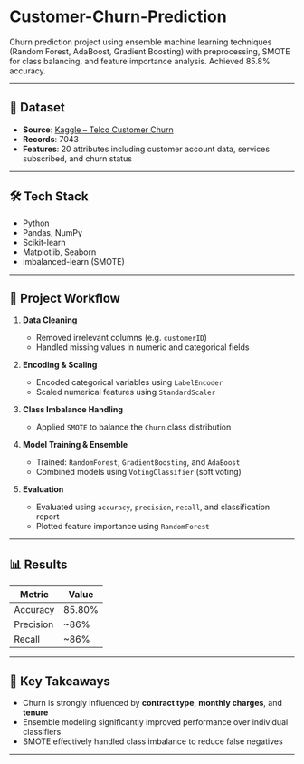 # Customer-Churn-Prediction
Churn prediction project using ensemble machine learning techniques (Random Forest, AdaBoost, Gradient Boosting) with preprocessing, SMOTE for class balancing, and feature importance analysis. Achieved 85.8% accuracy.

---

## 📂 Dataset

- **Source**: [Kaggle – Telco Customer Churn](https://www.kaggle.com/datasets/blastchar/telco-customer-churn)
- **Records**: 7043
- **Features**: 20 attributes including customer account data, services subscribed, and churn status

---

## 🛠 Tech Stack

- Python
- Pandas, NumPy
- Scikit-learn
- Matplotlib, Seaborn
- imbalanced-learn (SMOTE)

---

## 🚀 Project Workflow

1. **Data Cleaning**  
   - Removed irrelevant columns (e.g. `customerID`)  
   - Handled missing values in numeric and categorical fields

2. **Encoding & Scaling**  
   - Encoded categorical variables using `LabelEncoder`  
   - Scaled numerical features using `StandardScaler`

3. **Class Imbalance Handling**  
   - Applied `SMOTE` to balance the `Churn` class distribution

4. **Model Training & Ensemble**  
   - Trained: `RandomForest`, `GradientBoosting`, and `AdaBoost`  
   - Combined models using `VotingClassifier` (soft voting)

5. **Evaluation**  
   - Evaluated using `accuracy`, `precision`, `recall`, and classification report  
   - Plotted feature importance using `RandomForest`

---

## 📊 Results

| Metric      | Value    |
|-------------|----------|
| Accuracy    | 85.80%   |
| Precision   | ~86%     |
| Recall      | ~86%     |

---

## 📌 Key Takeaways

- Churn is strongly influenced by **contract type**, **monthly charges**, and **tenure**
- Ensemble modeling significantly improved performance over individual classifiers
- SMOTE effectively handled class imbalance to reduce false negatives

---
